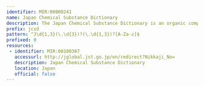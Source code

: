 ```yaml
---
identifier: MIR:00000241
name: Japan Chemical Substance Dictionary
description: The Japan Chemical Substance Dictionary is an organic compound dictionary database prepared by the Japan Science and Technology Agency (JST).
prefix: jcsd
pattern: ^J\d{1,3}(\.\d{3})?(\.\d{1,3})?[A-Za-z]$
prefixed: 0
resources:
 - identifier: MIR:00100307
   accessurl: http://jglobal.jst.go.jp/en/redirect?Nikkaji_No=
   description: Japan Chemical Substance Dictionary
   location: Japan
   official: false
---
```

